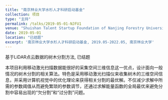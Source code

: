 ```yaml
---
title: "南京林业大学水杉人才科研启动基金"
collection: 项目
type: "主持"
permalink: /talks/2019-05-01-NJFU1
venue: "Shuishan Talent Startup Foundation of Nanjing Forestry University"
date: 2019-05-01
location: "已结题"
excerpt: '南京林业大学水杉人才科研启动基金, 2019.05-2022.05, 南京林业大学'
---
```


基于LiDAR点云数据的树木分割方法, 已结题

本项目利用移动激光扫描数据能很好的采集空间三维信息这一优点，设计面向一般情况的树木分割的相关算法。特色是采用移动激光扫描仪来收集树木的三维空间信息，并采用计算机视觉中的优化理论来获得相关分割的最优解。不仅减少求解中所需的参数阈值从而避免繁琐的参数调节，还通过求解能量函数的全局最优来避免分割中容易出现的“欠分割”和“过分割”问题。
